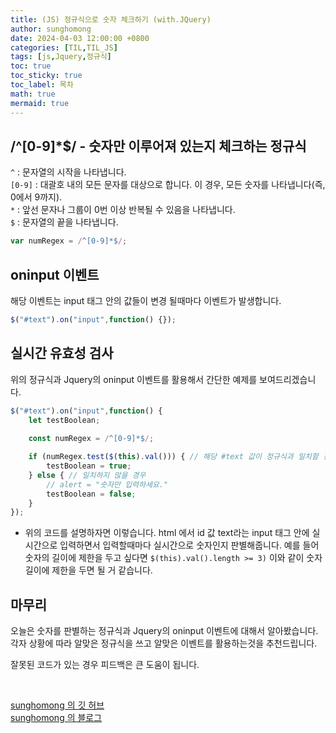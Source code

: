```yaml
---
title: (JS) 정규식으로 숫자 체크하기 (with.JQuery)
author: sunghomong
date: 2024-04-03 12:00:00 +0800
categories: [TIL,TIL_JS]
tags: [js,Jquery,정규식]
toc: true
toc_sticky: true
toc_label: 목차
math: true
mermaid: true
---
```


## /^[0-9]*$/ - 숫자만 이루어져 있는지 체크하는 정규식

``^`` : 문자열의 시작을 나타냅니다. <br>
``[0-9]`` : 대괄호 내의 모든 문자를 대상으로 합니다. 이 경우, 모든 숫자를 나타냅니다(즉, 0에서 9까지).<br>
``*`` : 앞선 문자나 그룹이 0번 이상 반복될 수 있음을 나타냅니다.<br>
``$`` : 문자열의 끝을 나타냅니다.

```js
var numRegex = /^[0-9]*$/;
```

## oninput 이벤트

해당 이벤트는 input 태그 안의 값들이 변경 될때마다 이벤트가 발생합니다.

```js
$("#text").on("input",function() {});
```

## 실시간 유효성 검사

위의 정규식과 Jquery의 oninput 이벤트를 활용해서 간단한 예제를 보여드리겠습니다.

```js
$("#text").on("input",function() {
	let testBoolean;
	
	const numRegex = /^[0-9]*$/;

	if (numRegex.test($(this).val())) { // 해당 #text 값이 정규식과 일치할 경우
		testBoolean = true;
	} else { // 일치하지 않을 경우
		// alert = "숫자만 입력하세요."
		testBoolean = false;
	}
});
```

- 위의 코드를 설명하자면 이렇습니다. html 에서 id 값 text라는 input 태그 안에 실시간으로 입력하면서 입력할때마다 실시간으로 숫자인지 판별해줍니다. 예를 들어 숫자의 길이에 제한을 두고 싶다면 ``$(this).val().length >= 3)`` 이와 같이 숫자 길이에 제한을 두면 될 거 같습니다.

## 마무리

오늘은 숫자를 판별하는 정규식과 Jquery의 oninput 이벤트에 대해서 알아봤습니다.
각자 상황에 따라 알맞은 정규식을 쓰고 알맞은 이벤트를 활용하는것을 추천드립니다.

잘못된 코드가 있는 경우 피드백은 큰 도움이 됩니다. 

<br>

[sunghomong 의 깃 허브](https://github.com/sunghomong) <br>
[sunghomong 의 블로그](https://sunghomong.github.io/)
